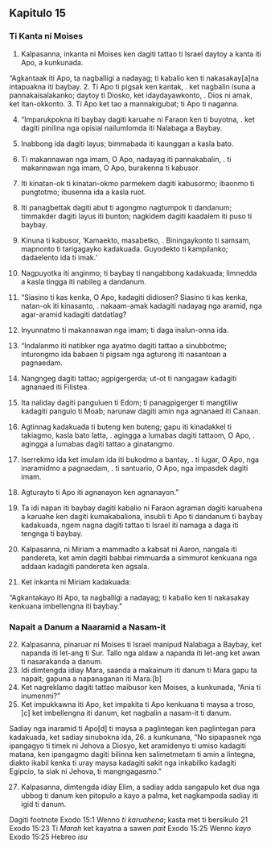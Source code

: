 Kapitulo 15
-----------

### Ti Kanta ni Moises

1. Kalpasanna, inkanta ni Moises ken dagiti tattao ti Israel daytoy a kanta iti Apo, a kunkunada.

“Agkantaak iti Apo, ta nagballigi a nadayag;
ti kabalio ken ti nakasakay[a]na intapuakna iti baybay.
2. Ti Apo ti pigsak ken kantak, .
   ket nagbalin isuna a pannakaisalakanko;
   daytoy ti Diosko, ket idaydayawkonto, .
   Dios ni amak, ket itan-okkonto.
3. Ti Apo ket tao a mannakigubat;
   ti Apo ti naganna.

4. “Imparukpokna iti baybay dagiti karuahe ni Faraon ken ti buyotna, .
   ket dagiti pinilina nga opisial nailumlomda iti Nalabaga a Baybay.
5. Inabbong ida dagiti layus;
   bimmabada iti kaunggan a kasla bato.
6. Ti makannawan nga imam, O Apo, nadayag iti pannakabalin, .
   ti makannawan nga imam, O Apo, burakenna ti kabusor.
7. Iti kinatan-ok ti kinatan-okmo parmekem dagiti kabusormo;
   ibaonmo ti pungtotmo; ibusenna ida a kasla ruot.
8. Iti panagbettak dagiti abut ti agongmo nagtumpok ti dandanum;
   timmakder dagiti layus iti bunton;
   nagkidem dagiti kaadalem iti puso ti baybay.
9. Kinuna ti kabusor, ‘Kamaekto, masabetko, .
   Biningaykonto ti samsam, mapnonto ti tarigagayko kadakuada.
   Guyodekto ti kampilanko; dadaelento ida ti imak.’
10. Nagpuyotka iti anginmo; ti baybay ti nangabbong kadakuada;
    limnedda a kasla tingga iti nabileg a dandanum.

11. “Siasino ti kas kenka, O Apo, kadagiti didiosen?
    Siasino ti kas kenka, natan-ok iti kinasanto, .
    nakaam-amak kadagiti nadayag nga aramid, nga agar-aramid kadagiti datdatlag?
12. Inyunnatmo ti makannawan nga imam;
    ti daga inalun-onna ida.

13. “Indalanmo iti natibker nga ayatmo dagiti tattao a sinubbotmo;
    inturongmo ida babaen ti pigsam nga agturong iti nasantoan a pagnaedam.
14. Nangngeg dagiti tattao; agpigergerda;
    ut-ot ti nangagaw kadagiti agnanaed iti Filistea.
15. Ita naliday dagiti panguluen ti Edom;
    ti panagpigerger ti mangtiliw kadagiti pangulo ti Moab;
    narunaw dagiti amin nga agnanaed iti Canaan.
16. Agtinnag kadakuada ti buteng ken buteng;
    gapu iti kinadakkel ti takiagmo, kasla bato latta, .
    agingga a lumabas dagiti tattaom, O Apo, .
    agingga a lumabas dagiti tattao a ginatangmo.
17. Iserrekmo ida ket imulam ida iti bukodmo a bantay, .
    ti lugar, O Apo, nga inaramidmo a pagnaedam, .
    ti santuario, O Apo, nga impasdek dagiti imam.
18. Agturayto ti Apo iti agnanayon ken agnanayon.”

19. Ta idi napan iti baybay dagiti kabalio ni Faraon agraman dagiti karuahena a karuahe ken dagiti kumakabaliona, insubli ti Apo ti dandanum ti baybay kadakuada, ngem nagna dagiti tattao ti Israel iti namaga a daga iti tengnga ti baybay.
20. Kalpasanna, ni Miriam a mammadto a kabsat ni Aaron, nangala iti pandereta, ket amin dagiti babbai rimmuarda a simmurot kenkuana nga addaan kadagiti pandereta ken agsala.
21. Ket inkanta ni Miriam kadakuada:

“Agkantakayo iti Apo, ta nagballigi a nadayag;
ti kabalio ken ti nakasakay kenkuana imbellengna iti baybay.”

### Napait a Danum a Naaramid a Nasam-it

22. Kalpasanna, pinaruar ni Moises ti Israel manipud Nalabaga a Baybay, ket napanda iti let-ang ti Sur. Tallo nga aldaw a napanda iti let-ang ket awan ti nasarakanda a danum.
23. Idi dimtengda idiay Mara, saanda a makainum iti danum ti Mara gapu ta napait; gapuna a napanaganan iti Mara.[b]
24. Ket nagreklamo dagiti tattao maibusor ken Moises, a kunkunada, “Ania ti inumenmi?”
25. Ket impukkawna iti Apo, ket impakita ti Apo kenkuana ti maysa a troso,[c] ket imbellengna iti danum, ket nagbalin a nasam-it ti danum.

Sadiay nga inaramid ti Apo[d] ti maysa a paglintegan ken paglintegan para kadakuada, ket sadiay sinubokna ida,
26. a kunkunana, “No sipapasnek nga ipangagyo ti timek ni Jehova a Diosyo, ket aramidenyo ti umiso kadagiti matana, ken ipangagmo dagiti bilinna ken salimetmetam ti amin a lintegna, diakto ikabil kenka ti uray maysa kadagiti sakit nga inkabilko kadagiti Egipcio, ta siak ni Jehova, ti mangngagasmo.”

27. Kalpasanna, dimtengda idiay Elim, a sadiay adda sangapulo ket dua nga ubbog ti danum ken pitopulo a kayo a palma, ket nagkampoda sadiay iti igid ti danum.

Dagiti footnote
Exodo 15:1 Wenno *ti karuahena*; kasta met ti bersikulo 21
Exodo 15:23 Ti *Marah* ket kayatna a sawen *pait*
Exodo 15:25 Wenno *kayo*
Exodo 15:25 Hebreo *isu*